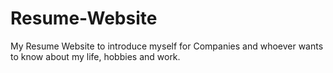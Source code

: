 # Resume-Website
My Resume Website to introduce myself for Companies and whoever wants to know about my life, hobbies and work.
